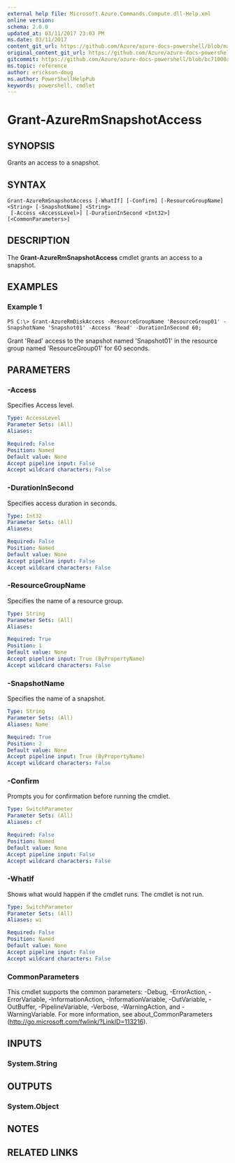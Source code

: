 ```yaml
---
external help file: Microsoft.Azure.Commands.Compute.dll-Help.xml
online version:
schema: 2.0.0
updated_at: 03/11/2017 23:03 PM
ms.date: 03/11/2017
content_git_url: https://github.com/Azure/azure-docs-powershell/blob/master/azureps-cmdlets-docs/ResourceManager/AzureRM.Compute/v2.7.0/Grant-AzureRmSnapshotAccess.md
original_content_git_url: https://github.com/Azure/azure-docs-powershell/blob/master/azureps-cmdlets-docs/ResourceManager/AzureRM.Compute/v2.7.0/Grant-AzureRmSnapshotAccess.md
gitcommit: https://github.com/Azure/azure-docs-powershell/blob/bc71000aa3c7f754b95442dcc415a7324626a15c
ms.topic: reference
author: erickson-doug
ms.author: PowerShellHelpPub
keywords: powershell, cmdlet
---
```


# Grant-AzureRmSnapshotAccess

## SYNOPSIS
Grants an access to a snapshot.

## SYNTAX

```
Grant-AzureRmSnapshotAccess [-WhatIf] [-Confirm] [-ResourceGroupName] <String> [-SnapshotName] <String>
 [-Access <AccessLevel>] [-DurationInSecond <Int32>] [<CommonParameters>]
```

## DESCRIPTION
The **Grant-AzureRmSnapshotAccess** cmdlet grants an access to a snapshot.

## EXAMPLES

### Example 1
```
PS C:\> Grant-AzureRmDiskAccess -ResourceGroupName 'ResourceGroup01' -SnapshotName 'Snapshot01' -Access 'Read' -DurationInSecond 60;
```

Grant 'Read' access to the snapshot named 'Snapshot01' in the resource group named 'ResourceGroup01' for 60 seconds.

## PARAMETERS

### -Access
Specifies Access level.

```yaml
Type: AccessLevel
Parameter Sets: (All)
Aliases: 

Required: False
Position: Named
Default value: None
Accept pipeline input: False
Accept wildcard characters: False
```

### -DurationInSecond
Specifies access duration in seconds.

```yaml
Type: Int32
Parameter Sets: (All)
Aliases: 

Required: False
Position: Named
Default value: None
Accept pipeline input: False
Accept wildcard characters: False
```

### -ResourceGroupName
Specifies the name of a resource group.

```yaml
Type: String
Parameter Sets: (All)
Aliases: 

Required: True
Position: 1
Default value: None
Accept pipeline input: True (ByPropertyName)
Accept wildcard characters: False
```

### -SnapshotName
Specifies the name of a snapshot.

```yaml
Type: String
Parameter Sets: (All)
Aliases: Name

Required: True
Position: 2
Default value: None
Accept pipeline input: True (ByPropertyName)
Accept wildcard characters: False
```

### -Confirm
Prompts you for confirmation before running the cmdlet.

```yaml
Type: SwitchParameter
Parameter Sets: (All)
Aliases: cf

Required: False
Position: Named
Default value: None
Accept pipeline input: False
Accept wildcard characters: False
```

### -WhatIf
Shows what would happen if the cmdlet runs. The cmdlet is not run.

```yaml
Type: SwitchParameter
Parameter Sets: (All)
Aliases: wi

Required: False
Position: Named
Default value: None
Accept pipeline input: False
Accept wildcard characters: False
```

### CommonParameters
This cmdlet supports the common parameters: -Debug, -ErrorAction, -ErrorVariable, -InformationAction, -InformationVariable, -OutVariable, -OutBuffer, -PipelineVariable, -Verbose, -WarningAction, and -WarningVariable. For more information, see about_CommonParameters (http://go.microsoft.com/fwlink/?LinkID=113216).

## INPUTS

### System.String

## OUTPUTS

### System.Object

## NOTES

## RELATED LINKS

